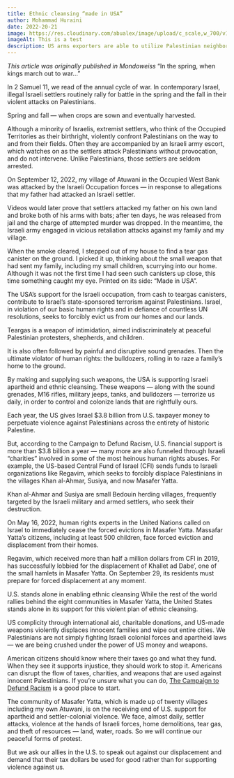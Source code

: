 ```yaml
---
title: Ethnic cleansing “made in USA”
author: Mohammad Huraini
date: 2022-20-21
image: https://res.cloudinary.com/abualex/image/upload/c_scale,w_700/v1674481326/Youth%20of%20Sumud/hureini.avif
imageAlt: This is a test
description: US arms exporters are able to utilize Palestinian neighborhoods and communities as testing fields. It's not uncommon to see tear gas canisters spread across the roads and fields with "Made in the USA" written on the side. 
---
```


<em>This article was originally published in Mondoweiss</em>
“In the spring, when kings march out to war…” 

In 2 Samuel 11, we read of the annual cycle of war. In contemporary Israel, illegal Israeli settlers routinely rally for battle in the spring and the fall in their violent attacks on Palestinians. 

Spring and fall — when crops are sown and eventually harvested. 

Although a minority of Israelis, extremist settlers, who think of the Occupied Territories as their birthright, violently confront Palestinians on the way to and from their fields. Often they are accompanied by an Israeli army escort, which watches on as the settlers attack Palestinians without provocation, and do not intervene. Unlike Palestinians, those settlers are seldom arrested.

On September 12, 2022, my village of Atuwani in the Occupied West Bank was attacked by the Israeli Occupation forces — in response to allegations that my father had attacked an Israeli settler. 

Videos would later prove that settlers attacked my father on his own land and broke both of his arms with bats; after ten days, he was released from jail and the charge of attempted murder was dropped. In the meantime, the Israeli army engaged in vicious retaliation attacks against my family and my village.

When the smoke cleared, I stepped out of my house to find a tear gas canister on the ground. I picked it up, thinking about the small weapon that had sent my family, including my small children, scurrying into our home. Although it was not the first time I had seen such canisters up close, this time something caught my eye. Printed on its side: “Made in USA”.

The USA’s support for the Israeli occupation, from cash to teargas canisters, contribute to Israel’s state-sponsored terrorism against Palestinians. Israel, in violation of our basic human rights and in defiance of countless UN resolutions, seeks to forcibly evict us from our homes and our lands. 

Teargas is a weapon of intimidation, aimed indiscriminately at peaceful Palestinian protesters, shepherds, and children. 

It is also often followed by painful and disruptive sound grenades. Then the ultimate violator of human rights: the bulldozers, rolling in to raze a family’s home to the ground. 

By making and supplying such weapons, the USA is supporting Israeli apartheid and ethnic cleansing. These weapons — along with the sound grenades, M16 rifles, military jeeps, tanks, and bulldozers — terrorize us daily, in order to control and colonize lands that are rightfully ours.

Each year, the US gives Israel $3.8 billion from U.S. taxpayer money to perpetuate violence against Palestinians across the entirety of historic Palestine. 

But, according to the Campaign to Defund Racism, U.S. financial support is more than $3.8 billion a year — many more are also funneled through Israeli “charities” involved in some of the most heinous human rights abuses. For example, the US-based Central Fund of Israel (CFI) sends funds to Israeli organizations like Regavim, which seeks to forcibly displace Palestinians in the villages Khan al-Ahmar, Susiya, and now Masafer Yatta.

Khan al-Ahmar and Susiya are small Bedouin herding villages, frequently targeted by the Israeli military and armed settlers, who seek their destruction.

On May 16, 2022, human rights experts in the United Nations called on Israel to immediately cease the forced evictions in Masafer Yatta. Massafar Yatta’s citizens, including at least 500 children, face forced eviction and displacement from their homes. 

Regavim, which received more than half a million dollars from CFI in 2019, has successfully lobbied for the displacement of Khallet ad Dabe’, one of the small hamlets in Masafer Yatta. On September 29, its residents must prepare for forced displacement at any moment. 

U.S. stands alone in enabling ethnic cleansing
While the rest of the world rallies behind the eight communities in Masafer Yatta, the United States stands alone in its support for this violent plan of ethnic cleansing. 

US complicity through international aid, charitable donations, and US-made weapons violently displaces innocent families and wipe out entire cities. We Palestinians are not simply fighting Israeli colonial forces and apartheid laws — we are being crushed under the power of US money and weapons. 

American citizens should know where their taxes go and what they fund. When they see it supports injustice, they should work to stop it. Americans can disrupt the flow of taxes, charities, and weapons that are used against innocent Palestinians. If you’re unsure what you can do, <a href="https://defundracism.org">The Campaign to Defund Racism</a> is a good place to start. 

The community of Masafer Yatta, which is made up of twenty villages including my own Atuwani, is on the receiving end of U.S. support for apartheid and settler-colonial violence. We face, almost daily, settler attacks, violence at the hands of Israeli forces, home demolitions, tear gas, and theft of resources — land, water, roads. So we will continue our peaceful forms of protest.

But we ask our allies in the U.S. to speak out against our displacement and demand that their tax dollars be used for good rather than for supporting violence against us.